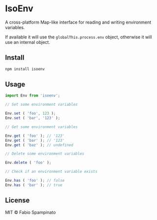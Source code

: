 # IsoEnv

A cross-platform Map-like interface for reading and writing environment variables.

If available it will use the `globalThis.process.env` object, otherwise it will use an internal object.

## Install

```sh
npm install isoenv
```

## Usage

```ts
import Env from 'isoenv';

// Set some environment variables

Env.set ( 'foo', 123 );
Env.set ( 'bar', '123' );

// Get some environment variables

Env.get ( 'foo' ); // '123'
Env.get ( 'bar' ); // '123'
Env.get ( 'baz' ); // undefined

// Delete some environment variables

Env.delete ( 'foo' );

// Check if an environment variable exists

Env.has ( 'foo' ); // false
Env.has ( 'bar' ); // true
```

## License

MIT © Fabio Spampinato
